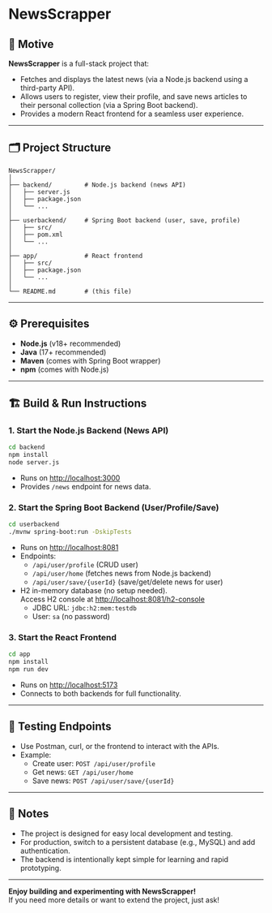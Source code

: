 
# NewsScrapper

## 🚀 Motive

**NewsScrapper** is a full-stack project that:
- Fetches and displays the latest news (via a Node.js backend using a third-party API).
- Allows users to register, view their profile, and save news articles to their personal collection (via a Spring Boot backend).
- Provides a modern React frontend for a seamless user experience.

---

## 🗂️ Project Structure

```
NewsScrapper/
│
├── backend/         # Node.js backend (news API)
│   ├── server.js
│   ├── package.json
│   └── ...
│
├── userbackend/     # Spring Boot backend (user, save, profile)
│   ├── src/
│   ├── pom.xml
│   └── ...
│
├── app/             # React frontend
│   ├── src/
│   ├── package.json
│   └── ...
│
└── README.md        # (this file)
```

---

## ⚙️ Prerequisites

- **Node.js** (v18+ recommended)
- **Java** (17+ recommended)
- **Maven** (comes with Spring Boot wrapper)
- **npm** (comes with Node.js)

---

## 🏗️ Build & Run Instructions

### 1. **Start the Node.js Backend (News API)**
```bash
cd backend
npm install
node server.js
```
- Runs on [http://localhost:3000](http://localhost:3000)
- Provides `/news` endpoint for news data.

### 2. **Start the Spring Boot Backend (User/Profile/Save)**
```bash
cd userbackend
./mvnw spring-boot:run -DskipTests
```
- Runs on [http://localhost:8081](http://localhost:8081)
- Endpoints:
  - `/api/user/profile` (CRUD user)
  - `/api/user/home` (fetches news from Node.js backend)
  - `/api/user/save/{userId}` (save/get/delete news for user)
- H2 in-memory database (no setup needed).  
  Access H2 console at [http://localhost:8081/h2-console](http://localhost:8081/h2-console)  
  - JDBC URL: `jdbc:h2:mem:testdb`
  - User: `sa` (no password)

### 3. **Start the React Frontend**
```bash
cd app
npm install
npm run dev
```
- Runs on [http://localhost:5173](http://localhost:5173)
- Connects to both backends for full functionality.

---

## 🧪 Testing Endpoints

- Use Postman, curl, or the frontend to interact with the APIs.
- Example:  
  - Create user: `POST /api/user/profile`
  - Get news: `GET /api/user/home`
  - Save news: `POST /api/user/save/{userId}`

---

## 📝 Notes

- The project is designed for easy local development and testing.
- For production, switch to a persistent database (e.g., MySQL) and add authentication.
- The backend is intentionally kept simple for learning and rapid prototyping.

---

**Enjoy building and experimenting with NewsScrapper!**  
If you need more details or want to extend the project, just ask!
